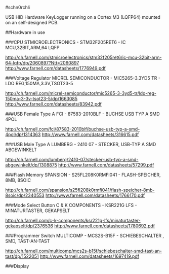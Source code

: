 #schn0rchli

USB HID Hardware KeyLogger running on a Cortex M3 (LQFP64) mounted on an self-designed PCB.


##Hardware in use

###CPU
STMICROELECTRONICS - STM32F205RET6 - IC MCU,32BIT,ARM,64 LQFP


http://ch.farnell.com/stmicroelectronics/stm32f205ret6/ic-mcu-32bit-arm-64-lqfp/dp/2060897?Ntt=2060897
http://www.farnell.com/datasheets/1776949.pdf


###Voltage Regulator
MICREL SEMICONDUCTOR - MIC5265-3.3YD5 TR - LDO REG,150MA,3.3V,TSOT23-5


http://ch.farnell.com/micrel-semiconductor/mic5265-3-3yd5-tr/ldo-reg-150ma-3-3v-tsot23-5/dp/1663085
http://www.farnell.com/datasheets/83942.pdf

###USB Female Type A
FCI - 87583-2010BLF - BUCHSE USB TYP A SMD 4POL


http://ch.farnell.com/fci/87583-2010blf/buchse-usb-typ-a-smd-4pol/dp/1314363
http://www.farnell.com/datasheets/316615.pdf


###USB Male Type A
LUMBERG - 2410 07 - STECKER, USB-TYP A SMD ABGEWINKELT


http://ch.farnell.com/lumberg/2410-07/stecker-usb-typ-a-smd-abgewinkelt/dp/1308875
http://www.farnell.com/datasheets/57299.pdf


###Flash Memory
SPANSION - S25FL208K0RMFI041 - FLASH-SPEICHER, 8MB, 8SOIC 


http://ch.farnell.com/spansion/s25fl208k0rmfi041/flash-speicher-8mb-8soic/dp/2340553
http://www.farnell.com/datasheets/1766170.pdf


###Mode Select Button
C & K COMPONENTS - KSR221G LFS - MINATURTASTER, GEKAPSELT 


http://ch.farnell.com/c-k-components/ksr221g-lfs/minaturtaster-gekapselt/dp/2376536
http://www.farnell.com/datasheets/1780692.pdf


###Programmer Switch
MULTICOMP - MCS2S-B15F - SCHIEBESCHALTER , SMD, TAST-AN-TAST 


http://ch.farnell.com/multicomp/mcs2s-b15f/schiebeschalter-smd-tast-an-tast/dp/1522051
http://www.farnell.com/datasheets/1697419.pdf


###Display

